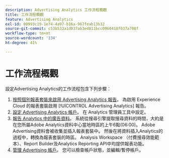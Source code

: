 ```yaml
---
description: Advertising Analytics 工作流程概觀
title: 工作流程概觀
feature: Advertising Analytics
exl-id: 00993c19-1e74-4a97-b16a-967feab13b32
source-git-commit: c53b533a1d037ab3ed811bcc0960418f037a708f
workflow-type: tm+mt
source-wordcount: '134'
ht-degree: 41%

---
```


# 工作流程概觀

設定Advertising Analytics的工作流程包含下列步驟：

<!--
>[!VIDEO](https://video.tv.adobe.com/v/23119/?quality=12)
-->

1. [按照個別報表套裝來啟用 Advertising Analytics 報告](/help/integrate/c-advertising-analytics/c-adanalytics-workflow/aa-provision-rs.md)。 為啟用 Experience Cloud 的報表套裝啟用 [!UICONTROL Advertising Analytics] 報告。
2. [設定 Advertising Analytics 帳戶](/help/integrate/c-advertising-analytics/c-adanalytics-workflow/aa-create-ad-account.md)。 在 Analytics 管理員工具中設定。
3. [報告 Analytics 中的廣告資料](/help/integrate/c-advertising-analytics/c-adanalytics-workflow/aa-report-ad-data-an.md)。 系統從搜尋引擎提取搜尋資料的時間，大約是在您所屬Adobe Analytics資料中心當地時區的上午6點(06:00)。 Adobe Advertising資料會被收集並插入報表套裝中。 然後在將資料插入Analytics的過程中，轉換為報表套裝的時區。 Analysis Workspace （付費搜尋效能範本）、Report Builder及Analytics Reporting API中均提供報表功能。
4. [管理 Advertising 帳戶](/help/integrate/c-advertising-analytics/c-adanalytics-workflow/aa-manage-ad-accounts.md)。 您可以檢查帳戶狀態，並編輯/暫停帳戶。
